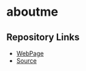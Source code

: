 # aboutme

## Repository Links
- [WebPage](https://github.com/Rahulmallampati825/aboutme)
- [Source](https://github.com/Rahulmallampati825/aboutme)
